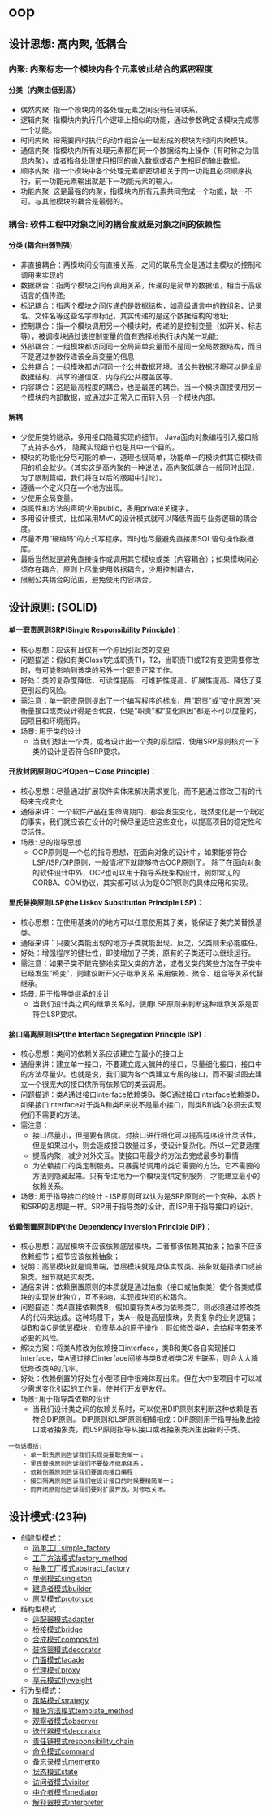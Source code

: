 # oop

## 设计思想: 高内聚, 低耦合

### 内聚: 内聚标志一个模块内各个元素彼此结合的紧密程度
#### 分类（内聚由低到高）
- 偶然内聚: 指一个模块内的各处理元素之间没有任何联系。 
- 逻辑内聚: 指模块内执行几个逻辑上相似的功能，通过参数确定该模块完成哪一个功能。 
- 时间内聚: 把需要同时执行的动作组合在一起形成的模块为时间内聚模块。 
- 通信内聚: 指模块内所有处理元素都在同一个数据结构上操作（有时称之为信息内聚），或者指各处理使用相同的输入数据或者产生相同的输出数据。 
- 顺序内聚: 指一个模块中各个处理元素都密切相关于同一功能且必须顺序执行，前一功能元素输出就是下一功能元素的输入。 
- 功能内聚: 这是最强的内聚，指模块内所有元素共同完成一个功能，缺一不可。与其他模块的耦合是最弱的。

### 耦合: 软件工程中对象之间的耦合度就是对象之间的依赖性
#### 分类 (耦合由弱到强)
- 非直接耦合：两模块间没有直接关系，之间的联系完全是通过主模块的控制和调用来实现的 　　 
- 数据耦合：指两个模块之间有调用关系，传递的是简单的数据值，相当于高级语言的值传递;　 
- 标记耦合：指两个模块之间传递的是数据结构，如高级语言中的数组名、记录名、文件名等这些名字即标记，其实传递的是这个数据结构的地址;　　 
- 控制耦合：指一个模块调用另一个模块时，传递的是控制变量（如开关、标志等），被调模块通过该控制变量的值有选择地执行块内某一功能;　 
- 外部耦合：一组模块都访问同一全局简单变量而不是同一全局数据结构，而且不是通过参数传递该全局变量的信息 　　 
- 公共耦合：一组模块都访问同一个公共数据环境。该公共数据环境可以是全局数据结构、共享的通信区、内存的公共覆盖区等。 　　 
- 内容耦合：这是最高程度的耦合，也是最差的耦合。当一个模块直接使用另一个模块的内部数据，或通过非正常入口而转入另一个模块内部。
#### 解耦
- 少使用类的继承，多用接口隐藏实现的细节。 Java面向对象编程引入接口除了支持多态外， 隐藏实现细节也是其中一个目的。
- 模块的功能化分尽可能的单一，道理也很简单，功能单一的模块供其它模块调用的机会就少。（其实这是高内聚的一种说法，高内聚低耦合一般同时出现，为了限制篇幅，我们将在以后的版期中讨论）。
- 遵循一个定义只在一个地方出现。
- 少使用全局变量。
- 类属性和方法的声明少用public，多用private关键字，
- 多用设计模式，比如采用MVC的设计模式就可以降低界面与业务逻辑的耦合度。
- 尽量不用“硬编码”的方式写程序，同时也尽量避免直接用SQL语句操作数据库。
- 最后当然就是避免直接操作或调用其它模块或类（内容耦合）；如果模块间必须存在耦合，原则上尽量使用数据耦合，少用控制耦合， 
- 限制公共耦合的范围，避免使用内容耦合。

## 设计原则: (SOLID)

#### 单一职责原则SRP(Single Responsibility Principle)：
- 核心思想：应该有且仅有一个原因引起类的变更
- 问题描述：假如有类Class1完成职责T1，T2，当职责T1或T2有变更需要修改时，有可能影响到该类的另外一个职责正常工作。
- 好处：类的复杂度降低、可读性提高、可维护性提高、扩展性提高、降低了变更引起的风险。
- 需注意：单一职责原则提出了一个编写程序的标准，用“职责”或“变化原因”来衡量接口或类设计得是否优良，但是“职责”和“变化原因”都是不可以度量的，因项目和环境而异。
- 场景: 用于类的设计
    - 当我们想出一个类，或者设计出一个类的原型后，使用SRP原则核对一下类的设计是否符合SRP要求。
#### 开放封闭原则OCP(Open－Close Principle)： 
- 核心思想：尽量通过扩展软件实体来解决需求变化，而不是通过修改已有的代码来完成变化
- 通俗来讲： 一个软件产品在生命周期内，都会发生变化，既然变化是一个既定的事实，我们就应该在设计的时候尽量适应这些变化，以提高项目的稳定性和灵活性。
- 场景: 总的指导思想
    - OCP原则是一个总的指导思想，在面向对象的设计中，如果能够符合LSP/ISP/DIP原则，一般情况下就能够符合OCP原则了。 除了在面向对象的软件设计中外，OCP也可以用于指导系统架构设计，例如常见的CORBA、COM协议，其实都可以认为是OCP原则的具体应用和实现。
#### 里氏替换原则LSP(the Liskov Substitution Principle LSP)： 
- 核心思想：在使用基类的的地方可以任意使用其子类，能保证子类完美替换基类。
- 通俗来讲：只要父类能出现的地方子类就能出现。反之，父类则未必能胜任。
- 好处：增强程序的健壮性，即使增加了子类，原有的子类还可以继续运行。
- 需注意：如果子类不能完整地实现父类的方法，或者父类的某些方法在子类中已经发生“畸变”，则建议断开父子继承关系 采用依赖、聚合、组合等关系代替继承。
- 场景: 用于指导类继承的设计
    - 当我们设计类之间的继承关系时，使用LSP原则来判断这种继承关系是否符合LSP要求。
#### 接口隔离原则ISP(the Interface Segregation Principle ISP)： 
- 核心思想：类间的依赖关系应该建立在最小的接口上
- 通俗来讲：建立单一接口，不要建立庞大臃肿的接口，尽量细化接口，接口中的方法尽量少。也就是说，我们要为各个类建立专用的接口，而不要试图去建立一个很庞大的接口供所有依赖它的类去调用。
- 问题描述：类A通过接口interface依赖类B，类C通过接口interface依赖类D，如果接口interface对于类A和类B来说不是最小接口，则类B和类D必须去实现他们不需要的方法。
- 需注意：
    - 接口尽量小，但是要有限度。对接口进行细化可以提高程序设计灵活性，但是如果过小，则会造成接口数量过多，使设计复杂化。所以一定要适度
    - 提高内聚，减少对外交互。使接口用最少的方法去完成最多的事情
    - 为依赖接口的类定制服务。只暴露给调用的类它需要的方法，它不需要的方法则隐藏起来。只有专注地为一个模块提供定制服务，才能建立最小的依赖关系。
- 场景: 用于指导接口的设计
      - ISP原则可以认为是SRP原则的一个变种，本质上和SRP的思想是一样。SRP用于指导类的设计，而ISP用于指导接口的设计。
#### 依赖倒置原则DIP(the Dependency Inversion Principle DIP)：
- 核心思想：高层模块不应该依赖底层模块，二者都该依赖其抽象；抽象不应该依赖细节；细节应该依赖抽象；
- 说明：高层模块就是调用端，低层模块就是具体实现类。抽象就是指接口或抽象类。细节就是实现类。
- 通俗来讲：依赖倒置原则的本质就是通过抽象（接口或抽象类）使个各类或模块的实现彼此独立，互不影响，实现模块间的松耦合。
- 问题描述：类A直接依赖类B，假如要将类A改为依赖类C，则必须通过修改类A的代码来达成。这种场景下，类A一般是高层模块，负责复杂的业务逻辑；类B和类C是低层模块，负责基本的原子操作；假如修改类A，会给程序带来不必要的风险。
- 解决方案：将类A修改为依赖接口interface，类B和类C各自实现接口interface，类A通过接口interface间接与类B或者类C发生联系，则会大大降低修改类A的几率。
- 好处：依赖倒置的好处在小型项目中很难体现出来。但在大中型项目中可以减少需求变化引起的工作量。使并行开发更友好。
- 场景: 用于指导类依赖的设计
    - 当我们设计类之间的依赖关系时，可以使用DIP原则来判断这种依赖是否符合DIP原则。 DIP原则和LSP原则相辅相成：DIP原则用于指导抽象出接口或者抽象类，而LSP原则指导从接口或者抽象类派生出新的子类。
```
一句话概括:
    - 单一职责原则告诉我们实现类要职责单一；
    - 里氏替换原则告诉我们不要破坏继承体系；
    - 依赖倒置原则告诉我们要面向接口编程；
    - 接口隔离原则告诉我们在设计接口的时候要精简单一；
    - 而开闭原则他告诉我们要对扩展开放，对修改关闭。
```
## 设计模式:(23种)

- 创建型模式：
    - [简单工厂simple_factory](src/php_design_patterns/simple_factory/simple_factory.php)
    - [工厂方法模式factory_method](src/php_design_patterns/factory_method/factory_method.php)
    - [抽象工厂模式abstract_factory](src/php_design_patterns/abstract_factory/abstract_factory.php)
    - [单例模式singleton](src/php_design_patterns/singleton/mysql_singleton.php)
    - [建造者模式builder](src/php_design_patterns/builder/builder.php)   
    - [原型模式prototype](src/php_design_patterns/prototype/prototype.php)  
- 结构型模式：
    - [适配器模式adapter](src/php_design_patterns/adapter/adapter.php)
    - [桥接模式bridge](src/php_design_patterns/bridge/bridge.php)
    - [合成模式composite1](src/php_design_patterns/composite/composite.php) 
    - [装饰器模式decorator](src/php_design_patterns/decorator/decorator.php)
    - [门面模式facade](src/php_design_patterns/facade/facade.php)
    - [代理模式proxy](src/php_design_patterns/proxy/proxy.php)
    - [享元模式flyweight](src/php_design_patterns/flyweight/flyweight.php)
- 行为型模式：
    - [策略模式strategy](src/php_design_patterns/strategy/strategy.php)
    - [模板方法模式template_method](src/php_design_patterns/template_method/template_method.php)
    - [观察者模式observer](src/php_design_patterns/observer/observer.php)
    - [迭代器模式decorator](src/php_design_patterns/decorator/decorator.php)
    - [责任链模式responsibility_chain](src/php_design_patterns/responsibility_chain/responsibility_chain.php)
    - [命令模式command](src/php_design_patterns/command/command.php)
    - [备忘录模式memento](src/php_design_patterns/memento/memento.php)
    - [状态模式state](src/php_design_patterns/state/state.php)
    - [访问者模式visitor](src/php_design_patterns/visitor/visitor.php)
    - [中介者模式mediator](src/php_design_patterns/mediator/mediator.php)
    - [解释器模式interpreter](src/php_design_patterns/interpreter/interpreter.php)